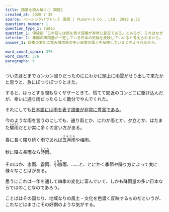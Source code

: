 ```yaml
---
title: 随筆を読み解く① 問題1
created_at: 2020-7-30
source: ベーシックパワトレ② 国語 | ©Learn-S Co., Ltd. 2018 p.22
questions_number: 1
question_type_1: radio
question_1: 傍線部「日本語には雨を表す語彙が非常に豊富である」とあるが、それはなぜでしょうか。筆者の考える理由として最も適当なものを以下から一つ選んでください。
selector_1: 年間の降雨量が一定している日本の気候を反映していいると考えられるから。,日本人が持つ雨に対する強いあこがれを反映していると考えられるから。,四季の変化に富み降雨量の多い日本の風土を反映していると考えられるから。,雨を神聖なものとする日本の伝統文化を反映していると考えられるから。
answer_1: 四季の変化に富み降雨量の多い日本の風土を反映していると考えられるから。

word_count_space: 376
word_count: 376
paragraphs: 9
---
```


つい先ほどまでカンカン照りだったのににわかに頭上に雨雲がせり出して来たかと思うと、急にぽつりぽつりときた。

すると、はっとする間もなくザザーときて、慌てて間近のコンビニに駆け込んだが、幸いに通り雨だったらしく数分でやんでくれた。

それにしても<u>日本語には雨を表す語彙が非常に豊富である</u>。

今のような雨を言うのにしても、通り雨とか、にわか雨とか、夕立とか、はたまた<ruby>驟雨<rt>しゅうう</rt></ruby>だとか実に多くの言い方がある。

春に長く降り続く雨であれば<ruby>五月雨<rt>さみだれ</rt></ruby>や梅雨。

秋に降る長雨なら<ruby>時雨<rt>しぐれ</rt></ruby>。

そのほか、氷雨、霧雨、<ruby>小糠<rt>こぬか</rt></ruby>雨、……と、とにかく季節や降り方によって実に様々なことばがある。

思うにこれは一年を通して四季の変化に富んでいて、しかも降雨量の多い日本ならではのことなのであろう。

ことばはその国なり、地域なりの風土・文化を色濃く反映するものだというが、これなどはまさにその好例のような気がする。